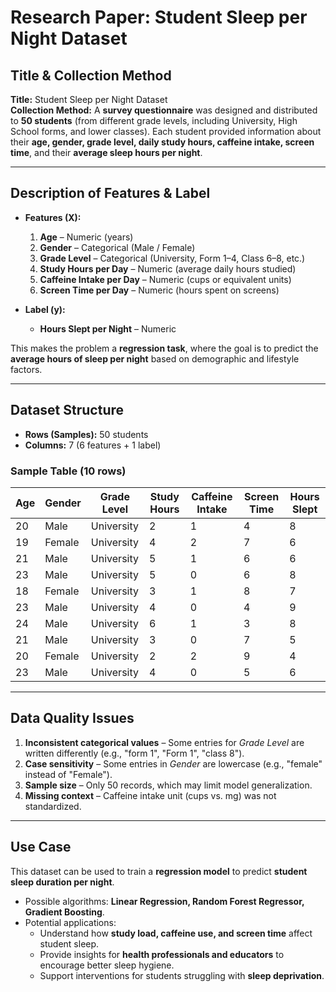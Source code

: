 # Research Paper: Student Sleep per Night Dataset  

## Title & Collection Method  

**Title:** Student Sleep per Night Dataset  
**Collection Method:** A **survey questionnaire** was designed and distributed to **50 students** (from different grade levels, including University, High School forms, and lower classes). Each student provided information about their **age, gender, grade level, daily study hours, caffeine intake, screen time**, and their **average sleep hours per night**.  

---

## Description of Features & Label  

* **Features (X):**  

  1. **Age** – Numeric (years)  
  2. **Gender** – Categorical (Male / Female)  
  3. **Grade Level** – Categorical (University, Form 1–4, Class 6–8, etc.)  
  4. **Study Hours per Day** – Numeric (average daily hours studied)  
  5. **Caffeine Intake per Day** – Numeric (cups or equivalent units)  
  6. **Screen Time per Day** – Numeric (hours spent on screens)  

* **Label (y):**  

  * **Hours Slept per Night** – Numeric  

This makes the problem a **regression task**, where the goal is to predict the **average hours of sleep per night** based on demographic and lifestyle factors.  

---

## Dataset Structure  

* **Rows (Samples):** 50 students  
* **Columns:** 7 (6 features + 1 label)  

### Sample Table (10 rows)  

| Age | Gender | Grade Level | Study Hours | Caffeine Intake | Screen Time | Hours Slept |
|-----|--------|-------------|-------------|-----------------|-------------|-------------|
| 20  | Male   | University  | 2           | 1               | 4           | 8           |
| 19  | Female | University  | 4           | 2               | 7           | 6           |
| 21  | Male   | University  | 5           | 1               | 6           | 6           |
| 23  | Male   | University  | 5           | 0               | 6           | 8           |
| 18  | Female | University  | 3           | 1               | 8           | 7           |
| 23  | Male   | University  | 4           | 0               | 4           | 9           |
| 24  | Male   | University  | 6           | 1               | 3           | 8           |
| 21  | Male   | University  | 3           | 0               | 7           | 5           |
| 20  | Female | University  | 2           | 2               | 9           | 4           |
| 23  | Male   | University  | 4           | 0               | 5           | 6           |  

---

## Data Quality Issues  

1. **Inconsistent categorical values** – Some entries for *Grade Level* are written differently (e.g., "form 1", "Form 1", "class 8").  
2. **Case sensitivity** – Some entries in *Gender* are lowercase (e.g., "female" instead of "Female").  
3. **Sample size** – Only 50 records, which may limit model generalization.  
4. **Missing context** – Caffeine intake unit (cups vs. mg) was not standardized.  

---

## Use Case  

This dataset can be used to train a **regression model** to predict **student sleep duration per night**.  

* Possible algorithms: **Linear Regression, Random Forest Regressor, Gradient Boosting**.  
* Potential applications:  
  - Understand how **study load, caffeine use, and screen time** affect student sleep.  
  - Provide insights for **health professionals and educators** to encourage better sleep hygiene.  
  - Support interventions for students struggling with **sleep deprivation**.  
